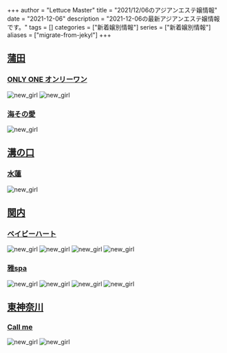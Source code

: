 +++
author = "Lettuce Master"
title = "2021/12/06のアジアンエステ嬢情報"
date = "2021-12-06"
description = "2021-12-06の最新アジアンエステ嬢情報です。"
tags = []
categories = ["新着嬢別情報"]
series = ["新着嬢別情報"]
aliases = ["migrate-from-jekyl"]
+++
## [蒲田](/post/kamata)
### [ONLY ONE オンリーワン](http://relax-massage.biz/)
![new_girl](https://i.imgur.com/kYgfEki.jpeg)
![new_girl](https://i.imgur.com/B8Yl9KY.jpeg)
### [海その愛](http://sea-love-hsl.info/)
![new_girl](https://i.imgur.com/KPXrAT2.jpeg)
## [溝の口](/post/mizonoguchi)
### [水蓮](http://yissin.work/)
![new_girl](https://i.imgur.com/CVMjFNA.png)
## [関内](/post/kannai)
### [ベイビーハート](http://babyheart.info/)
![new_girl](https://i.imgur.com/UlGYkVn.jpeg)
![new_girl](https://i.imgur.com/aifxPPm.jpeg)
![new_girl](https://i.imgur.com/4nXcIuT.jpeg)
![new_girl](https://i.imgur.com/A3v1p6R.jpeg)
### [雅spa](https://babyheart.info/)
![new_girl](https://babyheart.info/staffPhoto/b20211206035655.jpg)
![new_girl](https://babyheart.info/staffPhoto/b20211206043422.jpg)
![new_girl](https://babyheart.info/staffPhoto/s20211206035655.jpg)
![new_girl](https://babyheart.info/staffPhoto/s20211206043422.jpg)
## [東神奈川](/post/higashikanagawa)
### [Call me](https://callme.iest.info/)
![new_girl](https://callme.iest.info/photos/sites/65/2021/10/2021100506045912.jpg)
![new_girl](https://callme.iest.info/photos/sites/65/2021/10/2021100506045912.jpg_300X450.jpg)
